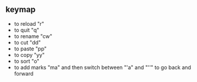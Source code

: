 ## keymap

- to reload "r"
- to quit "q"
- to rename "cw"
- to cut "dd"
- to paste "pp"
- to copy "yy"
- to sort "o"
- to add marks "ma" and then switch between "'a" and "''" to go back and forward 








